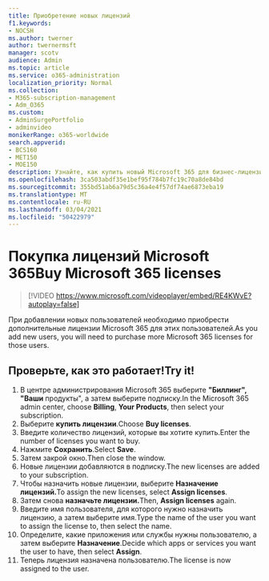 ```yaml
---
title: Приобретение новых лицензий
f1.keywords:
- NOCSH
ms.author: twerner
author: twernermsft
manager: scotv
audience: Admin
ms.topic: article
ms.service: o365-administration
localization_priority: Normal
ms.collection:
- M365-subscription-management
- Adm_O365
ms.custom:
- AdminSurgePortfolio
- adminvideo
monikerRange: o365-worldwide
search.appverid:
- BCS160
- MET150
- MOE150
description: Узнайте, как купить новый Microsoft 365 для бизнес-лицензий.
ms.openlocfilehash: 3ca503abdf35e1bef95f784b7fc19c70a8de84bd
ms.sourcegitcommit: 355bd51ab6a79d5c36a4e4f57df74ae6873eba19
ms.translationtype: MT
ms.contentlocale: ru-RU
ms.lasthandoff: 03/04/2021
ms.locfileid: "50422979"
---
```

# <a name="buy-microsoft-365-licenses"></a><span data-ttu-id="23fb9-103">Покупка лицензий Microsoft 365</span><span class="sxs-lookup"><span data-stu-id="23fb9-103">Buy Microsoft 365 licenses</span></span>

> [!VIDEO https://www.microsoft.com/videoplayer/embed/RE4KWvE?autoplay=false]

<span data-ttu-id="23fb9-104">При добавлении новых пользователей необходимо приобрести дополнительные лицензии Microsoft 365 для этих пользователей.</span><span class="sxs-lookup"><span data-stu-id="23fb9-104">As you add new users, you will need to purchase more Microsoft 365 licenses for those users.</span></span>

## <a name="try-it"></a><span data-ttu-id="23fb9-105">Проверьте, как это работает!</span><span class="sxs-lookup"><span data-stu-id="23fb9-105">Try it!</span></span>

1. <span data-ttu-id="23fb9-106">В центре администрирования Microsoft 365 выберите **"Биллинг",** **"Ваши** продукты", а затем выберите подписку.</span><span class="sxs-lookup"><span data-stu-id="23fb9-106">In the Microsoft 365 admin center, choose **Billing**, **Your Products**, then select your subscription.</span></span>
1. <span data-ttu-id="23fb9-107">Выберите **купить лицензии**.</span><span class="sxs-lookup"><span data-stu-id="23fb9-107">Choose **Buy licenses**.</span></span>
1. <span data-ttu-id="23fb9-108">Введите количество лицензий, которые вы хотите купить.</span><span class="sxs-lookup"><span data-stu-id="23fb9-108">Enter the number of licenses you want to buy.</span></span>
1. <span data-ttu-id="23fb9-109">Нажмите **Сохранить**.</span><span class="sxs-lookup"><span data-stu-id="23fb9-109">Select **Save**.</span></span>
1. <span data-ttu-id="23fb9-110">Затем закрой окно.</span><span class="sxs-lookup"><span data-stu-id="23fb9-110">Then close the window.</span></span>
1. <span data-ttu-id="23fb9-111">Новые лицензии добавляются в подписку.</span><span class="sxs-lookup"><span data-stu-id="23fb9-111">The new licenses are added to your subscription.</span></span>
1. <span data-ttu-id="23fb9-112">Чтобы назначить новые лицензии, выберите **Назначение лицензий.**</span><span class="sxs-lookup"><span data-stu-id="23fb9-112">To assign the new licenses, select **Assign licenses**.</span></span>
1. <span data-ttu-id="23fb9-113">Затем снова **назначьте лицензии.**</span><span class="sxs-lookup"><span data-stu-id="23fb9-113">Then, **Assign licenses** again.</span></span>
1. <span data-ttu-id="23fb9-114">Введите имя пользователя, для которого нужно назначить лицензию, а затем выберите имя.</span><span class="sxs-lookup"><span data-stu-id="23fb9-114">Type the name of the user you want to assign the license to, then select the name.</span></span>
1. <span data-ttu-id="23fb9-115">Определите, какие приложения или службы нужны пользователю, а затем выберите **Назначение**.</span><span class="sxs-lookup"><span data-stu-id="23fb9-115">Decide which apps or services you want the user to have, then select **Assign**.</span></span>
1. <span data-ttu-id="23fb9-116">Теперь лицензия назначена пользователю.</span><span class="sxs-lookup"><span data-stu-id="23fb9-116">The license is now assigned to the user.</span></span>